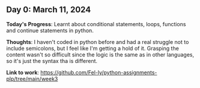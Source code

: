 ## Day 0: March 11, 2024

**Today's Progress**: Learnt about conditional statements, loops, functions and continue statements in python.

__Thoughts__: I haven't coded in python before and had a real struggle not to include semicolons, but I feel like I'm getting a hold of it.
Grasping the content wasn't so difficult since the logic is the same as in other languages, so it's just the syntax tha is different.

__Link to work__: https://github.com/Fel-ly/python-assignments-plp/tree/main/week3
